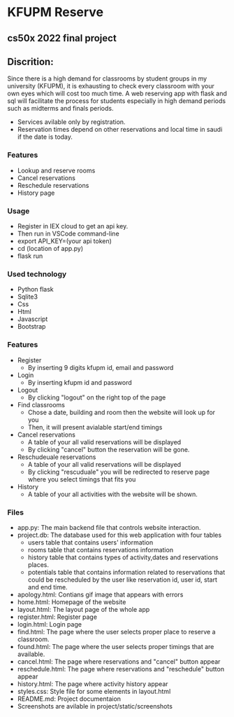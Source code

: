 # KFUPM Reserve
## cs50x 2022 final project
## Discrition:
Since there is a high demand for classrooms by student groups in my university (KFUPM), it is exhausting to check every classroom with your own eyes which will cost too much time.  A web reserving app with flask and sql will facilitate the process for students especially in high demand periods such as midterms and finals periods.
- Services avilable only by registration.
- Reservation times depend on other reservations and local time in saudi if the date is today.


### Features
- Lookup and reserve rooms
- Cancel reservations
- Reschedule reservations
- History page
### Usage
- Register in IEX cloud to get an api key.
- Then run in VSCode command-line
- export API_KEY=(your api token)
- cd (location of app.py)
- flask run
### Used technology
- Python flask
- Sqlite3
- Css
- Html
- Javascript
- Bootstrap
### Features
- Register
    - By inserting 9 digits kfupm id, email and password
- Login
    - By inserting kfupm id and password
- Logout
    - By clicking "logout" on the right top of the page
- Find classrooms
    - Chose a date, building and room then the website will look up for you
    - Then, it will present avialable start/end timings
- Cancel reservations
    - A table of your all valid reservations will be displayed
    - By clicking "cancel" button the reservation will be gone.
- Reschudeuale reservations
    - A table of your all valid reservations will be displayed
    - By clicking "rescuduale" you will be redirected to reserve page where you select timings that fits you
- History
    - A table of your all activities with the website will be shown.

### Files
- app.py: The main backend file that controls website interaction.
- project.db: The database used for this web application with four tables
    - users table that contains users' information
    - rooms table that contains reservations information
    - history table that contains types of activity,dates and reservations places.
    - potentials table that contains information related to reservations that could be rescheduled by the user like reservation id, user id, start and end time.
- apology.html: Contians gif image that appears with errors
- home.html: Homepage of the website
- layout.html: The layout page of the whole app
- register.html: Register page
- login.html: Login page
- find.html: The page where the user selects proper place to reserve a classroom.
- found.html: The page where the user selects proper timings that are available.
- cancel.html: The page where reservations and "cancel" button appear
- reschedule.html: The page where reservations and "reschedule" button appear
- history.html: The page where activity history appear
- styles.css: Style file for some elements in layout.html
- README.md: Project documentaion
- Screenshots are avilable in project/static/screenshots
